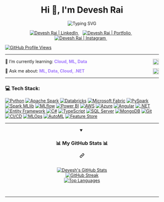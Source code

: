 <h1 align="center" class = "heading-element" dir = "auto">Hi 👋, I'm Devesh Rai</h1>

<p align="center"> <img src="https://readme-typing-svg.herokuapp.com?font=Poppins&weight=700&size=28&duration=3500&pause=1000&color=A177FE&center=true&vCenter=true&width=650&lines=%3C+Developing+ML+Pipelines+%2B%2F%3E;%3C+Learning+MLOps+%2B%2F%3E;%3C+Exploring+AutoML+%2B%2F%3E;%3C+Architecting+Cloud+%2B%2F%3E;%3C+Working+with+.NET+%2B%2F%3E;%3C+Scaling+with+PySpark+%2B%2F%3E" alt="Typing SVG" style="max-width: 100%;" /> </p>

<p align="center" dir="auto">
    <a href="https://www.linkedin.com/in/devesh-rai-544437230/" rel="nofollow">
      <img src="https://img.shields.io/badge/LinkedIn-0077B5?style=for-the-badge&logo=linkedin&logoColor=white" alt="Devesh Rai | LinkedIn" data-canonical-src="https://img.shields.io/badge/LinkedIn-%230077B5.svg?logo=linkedin&amp;logoColor=white" style="max-width: 100%;">
    </a>&nbsp;&nbsp;
    <a href="https://devesh-rai.vercel.app/" rel="nofollow">
      <img src="https://img.shields.io/badge/Portfolio-FF5722?style=for-the-badge&logo=vercel&logoColor=white" alt="Devesh Rai | Portfolio" data-canonical-src="https://img.shields.io/badge/Portfolio-%23FF5722.svg?logo=vercel&amp;logoColor=white" style="max-width: 100%;">
    </a>&nbsp;&nbsp;
    <a href="https://www.instagram.com/your_instagram_username" rel="nofollow">
      <img src="https://img.shields.io/badge/Instagram-E4405F?style=for-the-badge&logo=instagram&logoColor=white" alt="Devesh Rai | Instagram" data-canonical-src="https://img.shields.io/badge/Instagram-%23E4405F.svg?logo=instagram&amp;logoColor=white" style="max-width: 100%;">
    </a>&nbsp;&nbsp;
</p>

[![GitHub Profile Views](https://komarev.com/ghpvc/?username=devesshhh&color=blue)](https://github.com/devesshhh)

---

<p style="font-size: 14px;">
  🌱 I’m currently learning: <strong style="color:#A177FE;">Cloud, ML, Data</strong>
  <img src="https://media.tenor.com/images/041519499118425c6318b953417b271a/tenor.gif" height="20" align="right">
</p>
<p style="font-size: 14px;">
  💬 Ask me about: <strong style="color:#A177FE;">ML, Data, Cloud, .NET</strong>
  <img src="https://media.tenor.com/images/041519499118425c6318b953417b271a/tenor.gif" height="20" align="right">
</p>

---

### 💻 Tech Stack:

[![Python](https://img.shields.io/badge/Python-3776AB?style=for-the-badge&logo=python&logoColor=white)](https://www.python.org/)
[![Apache Spark](https://img.shields.io/badge/Apache_Spark-E25A1C?style=for-the-badge&logo=apachespark&logoColor=white)](https://spark.apache.org/)
[![Databricks](https://img.shields.io/badge/Databricks-FF3621?style=for-the-badge&logo=databricks&logoColor=white)](https://databricks.com/)
[![Microsoft Fabric](https://img.shields.io/badge/Microsoft%20Fabric-0078D4?style=for-the-badge&logo=microsoft&logoColor=white)](https://learn.microsoft.com/en-us/fabric/)
[![PySpark](https://img.shields.io/badge/PySpark-E25A1C?style=for-the-badge&logo=apachespark&logoColor=white)](https://spark.apache.org/pyspark/)
[![Spark MLlib](https://img.shields.io/badge/Spark_MLlib-E25A1C?style=for-the-badge&logo=apachespark&logoColor=white)](https://spark.apache.org/mllib/)
[![MLflow](https://img.shields.io/badge/MLflow-0087BD?style=for-the-badge&logo=mlflow&logoColor=white)](https://mlflow.org/)
[![Power BI](https://img.shields.io/badge/Power_BI-F2C811?style=for-the-badge&logo=power-bi&logoColor=white)](https://powerbi.microsoft.com/)
[![AWS](https://img.shields.io/badge/AWS-232F3E?style=for-the-badge&logo=amazon-aws&logoColor=white)](https://aws.amazon.com/)
[![Azure](https://img.shields.io/badge/Azure-0078D4?style=for-the-badge&logo=microsoftazure&logoColor=white)](https://azure.microsoft.com/)
[![Angular](https://img.shields.io/badge/Angular-DD0031?style=for-the-badge&logo=angular&logoColor=white)](https://angular.io/)
[![.NET](https://img.shields.io/badge/.NET-512BD4?style=for-the-badge&logo=dotnet&logoColor=white)](https://dotnet.microsoft.com/)
[![Entity Framework](https://img.shields.io/badge/Entity_Framework-512BD4?style=for-the-badge&logo=dot-net&logoColor=white)](https://learn.microsoft.com/en-us/ef/)
[![C#](https://img.shields.io/badge/C%23-239120?style=for-the-badge&logo=c-sharp&logoColor=white)](https://dotnet.microsoft.com/languages/csharp)
[![TypeScript](https://img.shields.io/badge/TypeScript-007ACC?style=for-the-badge&logo=typescript&logoColor=white)](https://www.typescriptlang.org/)
[![SQL Server](https://img.shields.io/badge/SQL_Server-CC2927?style=for-the-badge&logo=microsoft-sql-server&logoColor=white)](https://www.microsoft.com/en-us/sql-server)
[![MongoDB](https://img.shields.io/badge/MongoDB-47A248?style=for-the-badge&logo=mongodb&logoColor=white)](https://www.mongodb.com/)
[![Git](https://img.shields.io/badge/Git-F05032?style=for-the-badge&logo=git&logoColor=white)](https://git-scm.com/)
[![CI/CD](https://img.shields.io/badge/CI%2FCD-black?style=for-the-badge&logo=githubactions&logoColor=white)](https://docs.github.com/en/actions/learn-github-actions/understanding-github-actions)
[![MLOps](https://img.shields.io/badge/MLOps-blueviolet?style=for-the-badge&logo=databricks&logoColor=white)](https://www.mlflow.org/docs/latest/llms/llm-mlops.html)
[![AutoML](https://img.shields.io/badge/AutoML-green?style=for-the-badge&logo=scikitlearn&logoColor=white)](https://scikit-learn.org/stable/modules/generated/sklearn.ensemble.HistGradientBoostingRegressor.html)
[![Feature Store](https://img.shields.io/badge/Feature_Store-orange?style=for-the-badge&logo=databricks&logoColor=white)](https://www.databricks.com/product/feature-store)

---

<details align="center" open="">
  <summary><div class="markdown-heading" dir="auto"><h3 class="heading-element" dir="auto"> 📊 My GitHub Stats 📊 </h3><a id="user-content---my-github-stats--" class="anchor" aria-label="Permalink: 📊 My GitHub Stats 📊" href="#--my-github-stats--"><svg class="octicon octicon-link" viewBox="0 0 16 16" version="1.1" width="16" height="16" aria-hidden="true"><path d="m7.775 3.275 1.25-1.25a3.5 3.5 0 1 1 4.95 4.95l-2.5 2.5a3.5 3.5 0 0 1-4.95 0 .751.751 0 0 1 .018-1.042.751.751 0 0 1 1.042-.018 1.998 1.998 0 0 0 2.83 0l2.5-2.5a2.002 2.002 0 0 0-2.83-2.83l-1.25 1.25a.751.751 0 0 1-1.042-.018.751.751 0 0 1-.018-1.042Zm-4.69 9.64a1.998 1.998 0 0 0 2.83 0l1.25-1.25a.751.751 0 0 1 1.042.018.751.751 0 0 1 .018 1.042l-1.25 1.25a3.5 3.5 0 1 1-4.95-4.95l2.5-2.5a3.5 3.5 0 0 1 4.95 0 .751.751 0 0 1-.018 1.042.751.751 0 0 1-1.042.018 1.998 1.998 0 0 0-2.83 0l-2.5 2.5a1.998 1.998 0 0 0 0 2.83Z"></path></svg></a></div></summary>
  <br> 
  <p dir="auto">
    <a target="_blank" rel="noopener noreferrer nofollow" href="https://github-readme-stats.vercel.app/api?username=devesshhh&show_icons=true&theme=default&hide_border=true&include_all_commits=true&count_private=true">
      <img src="https://github-readme-stats.vercel.app/api?username=devesshhh&show_icons=true&theme=default&hide_border=true&include_all_commits=true&count_private=true" alt="Devesh's GitHub Stats" data-canonical-src="https://github-readme-stats.vercel.app/api?username=devesshhh&theme=default&hide_border=true&include_all_commits=true&count_private=true" style="max-width: 100%;">
    </a><br>
    <a target="_blank" rel="noopener noreferrer nofollow" href="https://github-readme-streak-stats.herokuapp.com/?user=devesshhh&theme=default&hide_border=true">
      <img src="https://github-readme-streak-stats.herokuapp.com/?user=devesshhh&theme=default&hide_border=true" alt="GitHub Streak" data-canonical-src="https://github-readme-streak-stats.herokuapp.com/?user=devesshhh&theme=default&hide_border=true" style="max-width: 100%;">
    </a><br>
    <a target="_blank" rel="noopener noreferrer nofollow" href="https://github-readme-stats.vercel.app/api/top-langs/?username=devesshhh&layout=compact&theme=default&hide_border=true">
      <img src="https://github-readme-stats.vercel.app/api/top-langs/?username=devesshhh&layout=compact&theme=default&hide_border=true" alt="Top Languages" data-canonical-src="https://github-readme-stats.vercel.app/api/top-langs/?username=devesshhh&layout=compact&theme=default&hide_border=true" style="max-width: 100%;">
    </a>
  </p>
  <br>
</details>

---

